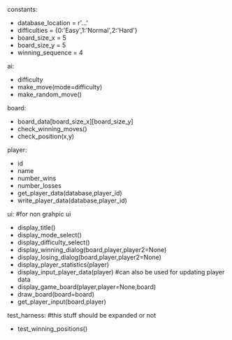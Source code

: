 constants:
* database_location = r'...'
* difficulties = {0:'Easy',1:'Normal',2:'Hard'}
* board_size_x = 5
* board_size_y = 5
* winning_sequence = 4

ai:  
* difficulty
* make_move(mode=difficulty)
* make_random_move()

board:
* board_data[board_size_x][board_size_y]
* check_winning_moves()
* check_position(x,y)

player:
* id
* name
* number_wins
* number_losses
* get_player_data(database,player_id)
* write_player_data(database,player_id)

ui: #for non grahpic ui
* display_title()
* display_mode_select()
* display_difficulty_select()
* display_winning_dialog(board,player,player2=None)
* display_losing_dialog(board,player,player2=None)
* display_player_statistics(player)
* display_input_player_data(player) #can also be used for updating player data
* display_game_board(player,player=None,board)
* draw_board(board=board)
* get_player_input(board,player)


test_harness: #this stuff should be expanded or not
* test_winning_positions()
